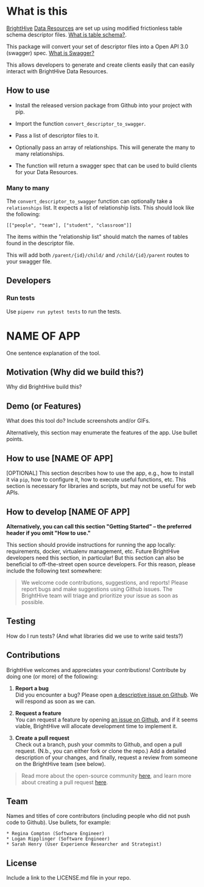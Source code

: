 # What is this

[BrightHive](https://brighthive.io/) [Data Resources](https://github.com/brighthive/data-resource-generator) are set up using modified frictionless table schema descriptor files. [What is table schema?](https://frictionlessdata.io/specs/table-schema/).

This package will convert your set of descriptor files into a Open API 3.0 (swagger) spec. [What is Swagger?](https://swagger.io/docs/specification/about/)

This allows developers to generate and create clients easily that can easily interact with BrightHive Data Resources.

## How to use

- Install the released version package from Github into your project with pip.

- Import the function `convert_descriptor_to_swagger`.

- Pass a list of descriptor files to it.

- Optionally pass an array of relationships. This will generate the many to many relationships.

- The function will return a swagger spec that can be used to build clients for your Data Resources.

### Many to many

The `convert_descriptor_to_swagger` function can optionally take a `relationships` list. It expects a list of relationship lists. This should look like the following:

`[["people", "team"], ["student", "classroom"]]`

The items within the "relationship list" should match the names of tables found in the descriptor file.

This will add both `/parent/{id}/child/` and `/child/{id}/parent` routes to your swagger file.

## Developers

### Run tests

Use `pipenv run pytest tests` to run the tests.




# NAME OF APP
One sentence explanation of the tool.

## Motivation (Why did we build this?)
Why did BrightHive build this?

## Demo (or Features)
What does this tool do? Include screenshots and/or GIFs.

Alternatively, this section may enumerate the features of the app. Use bullet points.

## How to use [NAME OF APP]
[OPTIONAL] This section describes how to use the app, e.g., how to install it via `pip`, how to configure it, how to execute useful functions, etc. This section is necessary for libraries and scripts, but may not be useful for web APIs. 

## How to develop [NAME OF APP]
**Alternatively, you can call this section "Getting Started" – the preferred header if you omit "How to use."** 

This section should provide instructions for running the app locally: requirements, docker, virtualenv management, etc. Future BrightHive developers need this section, in particular! But this section can also be beneficial to off-the-street open source developers. For this reason, please include the following text somewhere:

> We welcome code contributions, suggestions, and reports! Please report bugs and make suggestions using Github issues. The BrightHive team will triage and prioritize your issue as soon as possible.

## Testing
How do I run tests? (And what libraries did we use to write said tests?)

## Contributions

BrightHive welcomes and appreciates your contributions! Contribute by doing one (or more) of the following:

1. **Report a bug** <br>
Did you encounter a bug? Please open [a descriptive issue on Github](<link-to-repo-issues>). We will respond as soon as we can.

2. **Request a feature** <br>
You can request a feature by opening [an issue on Github](<link-to-repo-issues>), and if it seems viable, BrightHive will allocate development time to implement it.  

3. **Create a pull request** <br>
Check out a branch, push your commits to Github, and open a pull request. (N.b., you can either fork or clone the repo.) Add a detailed description of your changes, and finally, request a review from someone on the BrightHive team (see below). 

> Read more about the open-source community [here](https://www.digitalocean.com/community/tutorial_series/an-introduction-to-open-source), and learn more about creating a pull request [here](https://www.digitalocean.com/community/tutorials/how-to-create-a-pull-request-on-github).

## Team
Names and titles of core contributors (including people who did not push code to Github). Use bullets, for example:

```
* Regina Compton (Software Engineer)
* Logan Ripplinger (Software Engineer)
* Sarah Henry (User Experience Researcher and Strategist)
```

## License
Include a link to the LICENSE.md file in your repo. 
